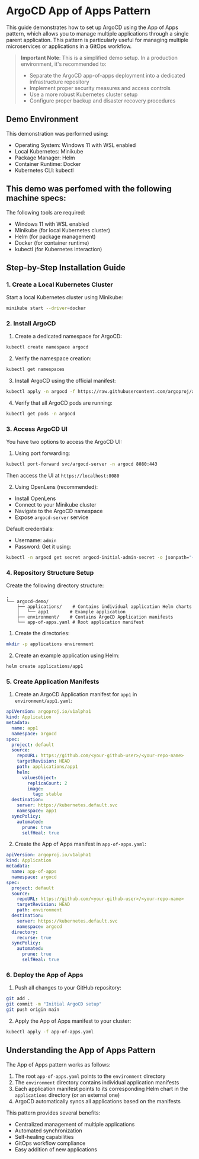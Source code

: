 # ArgoCD App of Apps Pattern

This guide demonstrates how to set up ArgoCD using the App of Apps pattern, which allows you to manage multiple applications through a single parent application. This pattern is particularly useful for managing multiple microservices or applications in a GitOps workflow.

> **Important Note**: This is a simplified demo setup. In a production environment, it's recommended to:
> - Separate the ArgoCD app-of-apps deployment into a dedicated infrastructure repository
> - Implement proper security measures and access controls
> - Use a more robust Kubernetes cluster setup
> - Configure proper backup and disaster recovery procedures

## Demo Environment

This demonstration was performed using:
- Operating System: Windows 11 with WSL enabled
- Local Kubernetes: Minikube
- Package Manager: Helm
- Container Runtime: Docker
- Kubernetes CLI: kubectl

## This demo was perfomed with the following machine specs:

The following tools are required:
- Windows 11 with WSL enabled
- Minikube (for local Kubernetes cluster)
- Helm (for package management)
- Docker (for container runtime)
- kubectl (for Kubernetes interaction)

## Step-by-Step Installation Guide

### 1. Create a Local Kubernetes Cluster

Start a local Kubernetes cluster using Minikube:
```bash
minikube start --driver=docker
```

### 2. Install ArgoCD

1. Create a dedicated namespace for ArgoCD:
```bash
kubectl create namespace argocd
```

2. Verify the namespace creation:
```bash
kubectl get namespaces
```

3. Install ArgoCD using the official manifest:
```bash
kubectl apply -n argocd -f https://raw.githubusercontent.com/argoproj/argo-cd/stable/manifests/install.yaml
```

4. Verify that all ArgoCD pods are running:
```bash
kubectl get pods -n argocd
```

### 3. Access ArgoCD UI

You have two options to access the ArgoCD UI:

1. Using port forwarding:
```bash
kubectl port-forward svc/argocd-server -n argocd 8080:443
```
Then access the UI at `https://localhost:8080`

2. Using OpenLens (recommended):
- Install OpenLens
- Connect to your Minikube cluster
- Navigate to the ArgoCD namespace
- Expose `argocd-server` service

Default credentials:
- Username: `admin`
- Password: Get it using:
```bash
kubectl -n argocd get secret argocd-initial-admin-secret -o jsonpath="{.data.password}" | base64 -d
```

### 4. Repository Structure Setup

Create the following directory structure:
```
.
└── argocd-demo/
    ├── applications/    # Contains individual application Helm charts
    │   └── app1        # Example application
    ├── environment/    # Contains ArgoCD Application manifests
    └── app-of-apps.yaml # Root application manifest
```

1. Create the directories:
```bash
mkdir -p applications environment
```

2. Create an example application using Helm:
```bash
helm create applications/app1
```

### 5. Create Application Manifests

1. Create an ArgoCD Application manifest for `app1` in `environment/app1.yaml`:
```yaml
apiVersion: argoproj.io/v1alpha1
kind: Application
metadata:
  name: app1
  namespace: argocd
spec:
  project: default
  source:
    repoURL: https://github.com/<your-github-user>/<your-repo-name>
    targetRevision: HEAD
    path: applications/app1
    helm:
      valuesObject:
        replicaCount: 2
        image:
          tag: stable
  destination:
    server: https://kubernetes.default.svc
    namespace: app1
  syncPolicy:
    automated:
      prune: true
      selfHeal: true
```

2. Create the App of Apps manifest in `app-of-apps.yaml`:
```yaml
apiVersion: argoproj.io/v1alpha1
kind: Application
metadata:
  name: app-of-apps
  namespace: argocd
spec:
  project: default
  source:
    repoURL: https://github.com/<your-github-user>/<your-repo-name>
    targetRevision: HEAD
    path: environment
  destination:
    server: https://kubernetes.default.svc
    namespace: argocd
  directory:
    recurse: true
  syncPolicy:
    automated:
      prune: true
      selfHeal: true
```

### 6. Deploy the App of Apps

1. Push all changes to your GitHub repository:
```bash
git add .
git commit -m "Initial ArgoCD setup"
git push origin main
```

2. Apply the App of Apps manifest to your cluster:
```bash
kubectl apply -f app-of-apps.yaml
```

## Understanding the App of Apps Pattern

The App of Apps pattern works as follows:

1. The root `app-of-apps.yaml` points to the `environment` directory
2. The `environment` directory contains individual application manifests
3. Each application manifest points to its corresponding Helm chart in the `applications` directory (or an external one)
4. ArgoCD automatically syncs all applications based on the manifests

This pattern provides several benefits:
- Centralized management of multiple applications
- Automated synchronization
- Self-healing capabilities
- GitOps workflow compliance
- Easy addition of new applications
